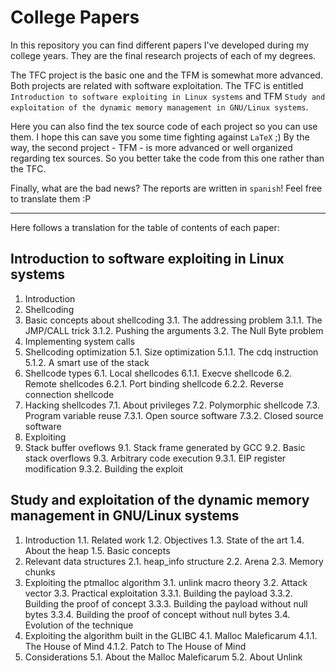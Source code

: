 College Papers 
===============

In this repository you can find different papers I've developed during my college years. They are the final research projects of each of my degrees. 

The TFC project is the basic one and the TFM is somewhat more advanced. Both projects are related with software exploitation. The TFC is entitled `Introduction to software exploiting in Linux systems` and TFM `Study and exploitation of the dynamic memory management in GNU/Linux systems`.

Here you can also find the tex source code of each project so you can use them. I hope this can save you some time fighting against `LaTeX` ;)
By the way, the second project - TFM - is more advanced or well organized regarding tex sources. So you better take the code from this one rather than the TFC.

Finally, what are the bad news? The reports are written in `spanish`! Feel free to translate them :P

___

Here follows a translation for the table of contents of each paper:

Introduction to software exploiting in Linux systems
-----------------------------------------------------

1. Introduction
2. Shellcoding
3. Basic concepts about shellcoding
  3.1. The addressing problem
    3.1.1. The JMP/CALL trick
    3.1.2. Pushing the arguments
  3.2. The Null Byte problem
4. Implementing system calls
5. Shellcoding optimization
  5.1. Size optimization
    5.1.1. The cdq instruction
    5.1.2. A smart use of the stack
6. Shellcode types
  6.1. Local shellcodes
    6.1.1. Execve shellcode
  6.2. Remote shellcodes
    6.2.1. Port binding shellcode
    6.2.2. Reverse connection shellcode
7. Hacking shellcodes
  7.1. About privileges
  7.2. Polymorphic shellcode
  7.3. Program variable reuse
    7.3.1. Open source software
    7.3.2. Closed source software
8. Exploiting
9. Stack buffer oveflows
  9.1. Stack frame generated by GCC
  9.2. Basic stack overflows
  9.3. Arbitrary code execution
    9.3.1. EIP register modification
    9.3.2. Building the exploit


Study and exploitation of the dynamic memory management in GNU/Linux systems
---------------------------------------------------------------------

1. Introduction
  1.1. Related work
  1.2. Objectives
  1.3. State of the art
  1.4. About the heap
  1.5. Basic concepts
2. Relevant data structures
  2.1. heap_info structure
  2.2. Arena
  2.3. Memory chunks
3. Exploiting the ptmalloc algorithm
  3.1. unlink macro theory
  3.2. Attack vector
  3.3. Practical exploitation
    3.3.1. Building the payload
    3.3.2. Building the proof of concept
    3.3.3. Building the payload without null bytes
    3.3.4. Building the proof of concept without null bytes
  3.4. Evolution of the technique
4. Exploiting the algorithm built in the GLIBC
  4.1. Malloc Maleficarum
    4.1.1. The House of Mind
    4.1.2. Patch to The House of Mind
5. Considerations
  5.1. About the Malloc Maleficarum
  5.2. About Unlink
